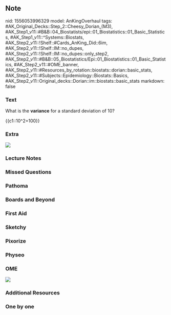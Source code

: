 ## Note
nid: 1556053996329
model: AnKingOverhaul
tags: #AK_Original_Decks::Step_2::Cheesy_Dorian_(M3), #AK_Step1_v11::#B&B::04_Biostatists/epi::01_Biostatistics::01_Basic_Statistics, #AK_Step1_v11::^Systems::Biostats, #AK_Step2_v11::!Shelf::#Cards_AnKing_Did::6im, #AK_Step2_v11::!Shelf::IM::no_dupes, #AK_Step2_v11::!Shelf::IM::no_dupes::only_step2, #AK_Step2_v11::#B&B::05_Biostatistics/Epi::01_Biostatistics::01_Basic_Statistics, #AK_Step2_v11::#OME_banner, #AK_Step2_v11::#Resources_by_rotation::biostats::dorian::basic_stats, #AK_Step2_v11::#Subjects::Epidemiology::Biostats::Basics, #AK_Step2_v11::Original_decks::Dorian::im::biostats::basic_stats
markdown: false

### Text
What is the <b>variance</b> for a standard deviation of 10?
<div>
  {{c1::10^2=100}}
</div>

### Extra
<img src="paste-2934961606754305.jpg">

### Lecture Notes


### Missed Questions


### Pathoma


### Boards and Beyond


### First Aid


### Sketchy


### Pixorize


### Physeo


### OME
<div class="ome-widget">
  <a href="https://onlinemeded.org?ref=anki"><img src=
  "_OME_AnkiFlashcards_General_4.png"></a>
</div>

### Additional Resources


### One by one

